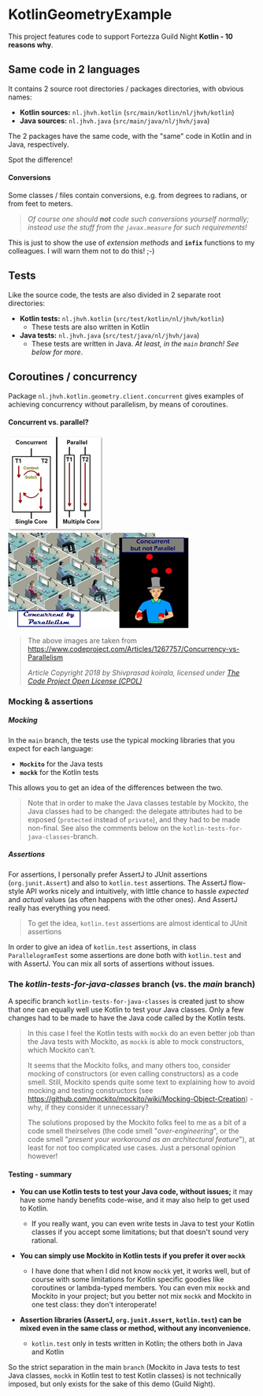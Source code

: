 # KotlinGeometryExample

This project features code to support Fortezza Guild Night **Kotlin - 10 reasons why**.

## Same code in 2 languages
It contains 2 source root directories / packages directories, with obvious names:
* **Kotlin sources:** `nl.jhvh.kotlin` (`src/main/kotlin/nl/jhvh/kotlin`)
* **Java sources:** `nl.jhvh.java` (`src/main/java/nl/jhvh/java`)

The 2 packages have the same code, with the "same" code in Kotlin and in Java, respectively.

Spot the difference!

#### Conversions
Some classes / files contain conversions, e.g. from degrees to radians, or from feet to meters.
> *Of course one should **not** code such conversions yourself normally; instead use the stuff from
> the `javax.measure` for such requirements!*

This is just to show the use of *extension methods* and **`infix`** functions to my colleagues.
I will warn them not to do this! ;-)

## Tests
Like the source code, the tests are also divided in 2 separate root directories:
* **Kotlin tests:** `nl.jhvh.kotlin` (`src/test/kotlin/nl/jhvh/kotlin`)
    * These tests are also written in Kotlin
* **Java tests:** `nl.jhvh.java` (`src/test/java/nl/jhvh/java`)
    * These tests are written in Java.
      *At least, in the `main` branch! See below for more*.

## Coroutines / concurrency
Package `nl.jhvh.kotlin.geometry.client.concurrent` gives examples of achieving concurrency without parallelism, by means of coroutines.

#### Concurrent vs. parallel?
![Image "Concurrency vs. parallelism"](./images/Concurrency-vs-Parallelism-small.png "Concurrency vs. parallelism, from https://www.codeproject.com/Articles/1267757/Concurrency-vs-Parallelism")
![Image "Real world concurrency vs. parallelism"](./images/Real-world-concurrency-vs-Real-world-parallelism-with-comments-small.png "Real world concurrency vs. parallelism, from https://www.codeproject.com/Articles/1267757/Concurrency-vs-Parallelism")

> The above images are taken from https://www.codeproject.com/Articles/1267757/Concurrency-vs-Parallelism
> 
> *Article Copyright 2018 by Shivprasad koirala, licensed under [The Code Project Open License (CPOL)](http://www.codeproject.com/info/cpol10.aspx)*

### Mocking & assertions
##### Mocking
In the `main` branch, the tests use the typical mocking libraries that you expect for each language:
* **`Mockito`** for the Java tests
* **`mockk`** for the Kotlin tests

This allows you to get an idea of the differences between the two.
> Note that in order to make the Java classes testable by Mockito, the Java classes had to be changed:
> the delegate attributes had to be exposed (`protected` instead of `private`), and they had to be made non-final.
> See also the comments below on the `kotlin-tests-for-java-classes`-branch.

##### Assertions
For assertions, I personally prefer AssertJ to JUnit assertions (`org.junit.Assert`) and also to `kotlin.test` assertions.
The AssertJ flow-style API works nicely and intuitively, with little chance to hassle *expected* and *actual* values
(as often happens with the other ones). And AssertJ really has everything you need.
> To get the idea, `kotlin.test` assertions are almost identical to JUnit assertions

In order to give an idea of `kotlin.test` assertions, in class `ParallelogramTest` some assertions are done both with `kotlin.test`
and with AssertJ. You can mix all sorts of assertions without issues.

### The *kotlin-tests-for-java-classes* branch (vs. the *main* branch)
A specific branch `kotlin-tests-for-java-classes` is created just to show that one can equally well use Kotlin to test your Java classes.
Only a few changes had to be made to have the Java code called by the Kotlin tests. 
> In this case I feel the Kotlin tests with `mockk` do an even better job than the Java tests with Mockito, as `mockk` is able to mock constructors,
> which Mockito can't.
> 
> It seems that the Mockito folks, and many others too, consider mocking of constructors (or even calling constructors) as a code smell.
> Still, Mockito spends quite some text to explaining how to avoid mocking and testing constructors (see
> https://github.com/mockito/mockito/wiki/Mocking-Object-Creation) - why, if they consider it unnecessary?
> 
> The solutions proposed by the Mockito folks feel to me as a bit of a code smell theirselves (the code smell "*over-engineering*",
> or the code smell "*present your workaround as an architectural feature*"), at least for not too complicated use cases.
> Just a personal opinion however!
> 

#### Testing - summary
* **You can use Kotlin tests to test your Java code, without issues;** it may have some handy benefits code-wise, and it may also help to get used to Kotlin.
    * If you really want, you can even write tests in Java to test your Kotlin classes if you accept some limitations; but that doesn't sound very rational.

* **You can simply use Mockito in Kotlin tests if you prefer it over `mockk`**
    * I have done that when I did not know `mockk` yet, it works well, but of course with some limitations for Kotlin specific goodies like coroutines or lambda-typed members.
  You can even mix `mockk` and Mockito in your project; but you better not mix `mockk` and Mockito in one test class: they don't interoperate!
* **Assertion libraries (AssertJ, `org.junit.Assert`, `kotlin.test`) can be mixed even in the same class or method, without any inconvenience.**
    * `kotlin.test` only in tests written in Kotlin; the others both in Java and Kotlin

So the strict separation in the main `branch` (Mockito in Java tests to test Java classes, `mockk` in Kotlin test to test Kotlin classes)
is not technically imposed, but only exists for the sake of this demo (Guild Night).
